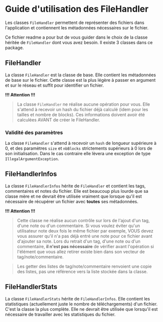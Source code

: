 # Guide d'utilisation des FileHandler

Les classes `FileHandler` permettent de représenter des fichiers dans l'application et 
contiennent les métadonnées nécessaires sur le fichier.

Ce fichier readme a pour but de vous guider dans le choix de la classe héritée de 
`FileHandler` dont vous avez besoin. Il existe 3 classes dans ce package.


## FileHandler

La classe `FileHandler` est la classe de base. Elle contient les métadonnées de base sur le
fichier. Cette classe est la plus légère à passer en argument et sur le réseau et suffit
pour identifier un fichier.

**!!! Attention !!!**
> La classe `FileHandler` ne réalise aucune opération pour vous. Elle s'attend à recevoir
un hash du fichier déjà calculé (idem pour les tailles et nombre de blocks). Ces informations
doivent avoir été calculées AVANT de créer le FileHandler.

### Validité des paramètres

La classe `FileHandler` s'attend à recevoir un `hash` de longueur supérieure à 0, et des
paramètres `size` et `nbBlocks` strictements supérieurs à 0 lors de son initialisation.
Dans le cas contraire elle lèvera une exception de type `IllegalArgumentException`.


## FileHandlerInfos

La classe `FileHandlerInfos` hérite de `FileHandler` et contient les tags, commentaires 
et notes du fichier. Elle est beaucoup plus lourde que sa classe mère et ne devrait être
utilisée vraiment que lorsque qu'il est nécessaire de récupérer un fichier avec **toutes**
ses métadonnées.

**!!! Attention !!!**
> Cette classe ne réalise aucun contrôle sur lors de l'ajout d'un tag, d'une note ou d'un
commentaire. Si vous voulez éviter qu'un utilisateur note deux fois le même fichier par 
exemple, VOUS devez vous assurer qu'il n'a pas déjà entré une note pour ce fichier avant 
d'ajouter sa note. Lors du retrait d'un tag, d'une note ou d'un commentaire, **il n'est pas
nécessaire** de vérifier avant l'opération si l'élément que vous allez retirer existe bien
dans son vecteur de tag/note/commentaire.

> Les getter des listes de tag/note/commentaire renvoient une copie des listes, pas une
référence vers la liste stockée dans la classe.


## FileHandlerStats

La classe `FileHandlerStats` hérite de `FileHandlerInfos`. Elle contient les statistiques
(actuellement juste le nombre de téléchargements) d'un fichier. C'est la classe la plus 
complète. Elle ne devrait être utilisée que lorsqu'il est nécessaire de travailler avec les 
statistiques du fichier.